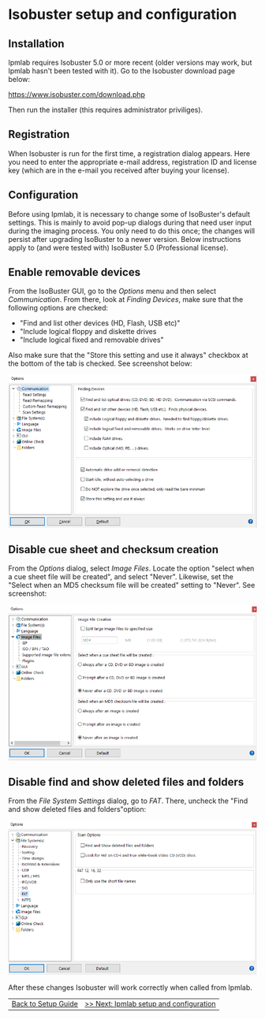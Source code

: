 # Isobuster setup and configuration

## Installation

Ipmlab requires Isobuster 5.0 or more recent (older versions may work, but Ipmlab hasn't been tested with it). Go to the Isobuster download page below:

<https://www.isobuster.com/download.php>

Then run the installer (this requires administrator priviliges).

## Registration

When Isobuster is run for the first time, a registration dialog appears. Here you need to enter the appropriate e-mail address, registration ID and license key (which are in the e-mail you received after buying your license).

## Configuration

Before using Ipmlab, it is necessary to change some of IsoBuster's default settings. This is mainly to avoid pop-up dialogs during that need user input during the imaging process. You only need to do this once; the changes will persist after upgrading IsoBuster to a newer version. Below instructions apply to (and were tested with) IsoBuster 5.0 (Professional license).

## Enable removable devices

From the IsoBuster GUI, go to the *Options* menu and then select *Communication*. From there, look at *Finding Devices*, make sure that the following options are checked:

- "Find and list other devices (HD, Flash, USB etc)"
- "Include logical floppy and diskette drives
- "Include logical fixed and removable drives"

Also make sure that the "Store this setting and use it always" checkbox at the bottom of the tab is checked. See screenshot below:

![](./img/findingDevices.png)

## Disable cue sheet and checksum creation

From the *Options* dialog, select *Image Files*. Locate the option "select when a cue sheet file will be created", and select "Never". Likewise, set the "Select when an MD5 checksum file will be created" setting to "Never". See screenshot:

![](./img/cuesheetOption.png)

## Disable find and show deleted files and folders

From the *File System Settings* dialog, go to *FAT*. There, uncheck the "Find and show deleted files and folders"option:

![](./img/fatDeletedOption.png)

After these changes Isobuster will work correctly when called from Ipmlab.

| | |
|:--|:--|
|[Back to Setup Guide](./setupGuide.md)|[>> Next: Ipmlab setup and configuration](./setupIpmlab.md)|

